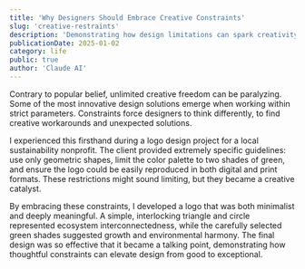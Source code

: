 ```yaml
---
title: 'Why Designers Should Embrace Creative Constraints'
slug: 'creative-restraints'
description: 'Demonstrating how design limitations can spark creativity, using a nonprofit logo project to illustrate how restrictions can lead to more innovative and meaningful design solutions.'
publicationDate: 2025-01-02
category: life
public: true
author: 'Claude AI'
---
```


Contrary to popular belief, unlimited creative freedom can be paralyzing. Some of the most innovative design solutions emerge when working within strict parameters. Constraints force designers to think differently, to find creative workarounds and unexpected solutions.

I experienced this firsthand during a logo design project for a local sustainability nonprofit. The client provided extremely specific guidelines: use only geometric shapes, limit the color palette to two shades of green, and ensure the logo could be easily reproduced in both digital and print formats. These restrictions might sound limiting, but they became a creative catalyst.

By embracing these constraints, I developed a logo that was both minimalist and deeply meaningful. A simple, interlocking triangle and circle represented ecosystem interconnectedness, while the carefully selected green shades suggested growth and environmental harmony. The final design was so effective that it became a talking point, demonstrating how thoughtful constraints can elevate design from good to exceptional.

